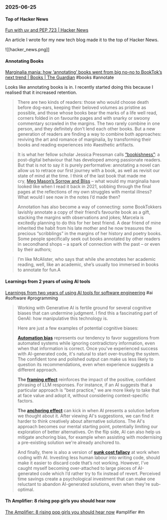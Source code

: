 ### 2025-06-25
#### Top of Hacker News
[Fun with uv and PEP 723 \| Hacker News](https://news.ycombinator.com/item?id=44369388)

An article I wrote for my new tech blog made it to the top of Hacker News.

![[hacker_news.png]]

#### Annotating Books
[Marginalia mania: how ‘annotating’ books went from big no-no to BookTok’s next trend \| Books \| The Guardian](https://www.theguardian.com/books/2025/jun/23/marginalia-mania-how-annotating-books-went-from-big-no-no-to-booktoks-next-trend) #books #annotate

Looks like annotating books is in. I recently started doing this because I realised that it increased retention.

> There are two kinds of readers: those who would choose death before dog-ears, keeping their beloved volumes as pristine as possible, and those whose books bear the marks of a life well read, corners folded in on favourite pages and with snarky or swoony commentary scrawled in the margins. The two rarely combine in one person, and they definitely don’t lend each other books. But a new generation of readers are finding a way to combine both approaches: reviving the art and romance of marginalia, by transforming their books and reading experiences into #aesthetic artifacts.

> It is what her fellow scholar Jessica Pressman calls [“bookishness”](https://cup.columbia.edu/book/bookishness/9780231195133/): a post-digital behaviour that has developed among passionate readers. But that is not to say it is purely performative: annotating a novel can allow us to retrace our first journey with a book, as well as revisit our state of mind at the time. I think of the last book that made me cry, [Meg Mason’s Sorrow and Bliss](https://www.theguardian.com/books/2021/jun/05/sorrow-and-bliss-by-meg-mason-review-tender-huge-hearted-comedy) – what would my marginalia have looked like when I read it back in 2021, sobbing through the final pages at the reflections of my own struggles with mental illness? What would I see now in the notes I’d made then?
> 
> Annotation has also become a way of connecting: some BookTokkers lavishly annotate a copy of their friend’s favourite book as a gift, stacking the margins with observations and jokes; Marcela is excitedly planning to do this for her best friend. A dear friend of mine inherited the habit from his late mother and he now treasures the precious “scribblings” in the margins of her history and poetry books. Some people specifically seek out books annotated by other readers in secondhand shops – a spark of connection with the past – or even by their authors;

> I’m like McAlister, who says that while she annotates her academic reading, well, like an academic, she’s usually too immersed in books to annotate for fun.A

#### Learnings from 2 years of using AI tools
[Learnings from two years of using AI tools for software engineering](https://newsletter.pragmaticengineer.com/p/two-years-of-using-ai) #ai #software #programming

> Working with Generative AI is fertile ground for several cognitive biases that can undermine judgment. I find this a fascinating part of GenAI: how manipulative this technology is.
> 
> Here are just a few examples of potential cognitive biases:
> 
> **[Automation bias](https://en.wikipedia.org/wiki/Automation_bias)** represents our tendency to favor suggestions from automated systems while ignoring contradictory information, even when that information is correct. Once you've experienced success with AI-generated code, it's natural to start over-trusting the system. The confident tone and polished output can make us less likely to question its recommendations, even when experience suggests a different approach.
> 
> **The [framing effect](https://en.wikipedia.org/wiki/Framing_effect_\(psychology\))** reinforces the impact of the positive, confident phrasing of LLM responses. For instance, if an AI suggests that a particular approach is "best practice," we are more likely to take that at face value and adopt it, without considering context-specific factors.
> 
> **The [anchoring effect](https://en.wikipedia.org/wiki/Anchoring_effect)** can kick in when AI presents a solution before we thought about it. After viewing AI's suggestions, we can find it harder to think creatively about alternative solutions. The AI's approach becomes our mental starting point, potentially limiting our exploration of better alternatives. On the flip side, AI can also help us mitigate anchoring bias, for example when assisting with modernising a pre-existing solution we're already anchored to.
> 
> And finally, there is also a version of **[sunk cost fallacy](https://en.wikipedia.org/wiki/Sunk_cost#Fallacy_effect)** at work when coding with AI. Investing less human labour into writing code, should make it easier to discard code that’s not working. However, I've caught myself becoming over-attached to large pieces of AI-generated code which I’d rather try to fix instead of revert. Perceived time savings create a psychological investment that can make one reluctant to abandon AI-generated solutions, even when they're sub-optimal.

#### Th Amplifier: 8 rising pop girls you should hear now
[The Amplifier: 8 rising pop girls you should hear now](https://messaging-custom-newsletters.nytimes.com/dynamic/render?campaign_id=295&emc=edit_amp_20250624&free_trial=0&instance_id=157165&isViewInBrowser=true&nl=the-amplifier&paid_regi=1&productCode=AMP&regi_id=171436108&segment_id=200561&sendId=200561&uri=nyt://newsletter/ce987509-a440-5351-a1f3-be33532421f4&user_id=002ec5c9b026bf8dbaa219882849786e) #amplifier #m